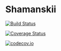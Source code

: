 # Shamanskii

[![Build Status](https://travis-ci.org/Goysa2/Shamanskii.jl.svg?branch=master)](https://travis-ci.org/Goysa2/Shamanskii.jl)

[![Coverage Status](https://coveralls.io/repos/Goysa2/Shamanskii.jl/badge.svg?branch=master&service=github)](https://coveralls.io/github/Goysa2/Shamanskii.jl?branch=master)

[![codecov.io](http://codecov.io/github/Goysa2/Shamanskii.jl/coverage.svg?branch=master)](http://codecov.io/github/Goysa2/Shamanskii.jl?branch=master)
